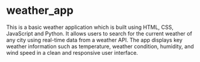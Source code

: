 # weather_app
  This is a basic weather application which is  built using HTML, CSS, JavaScript and Python. It allows users to search for the current weather of any city using real-time data from a weather API. The app displays key weather information such as temperature, weather condition, humidity, and wind speed in a clean and responsive user interface.
